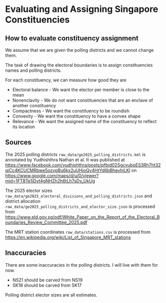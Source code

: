 # Evaluating and Assigning Singapore Constituencies

## How to evaluate constituency assignment

We assume that we are given the polling districts and we cannot change them.

The task of drawing the electoral boundaries is to assign constituencies names and polling districts.

For each constituency, we can measure how good they are
- Electoral balance - We want the elector per member is close to the mean
- Nonenclavity - We do not want constituencies that are an enclave of another constituency
- Compactness - We want the constituency to be roundish
- Convexity - We want the constituency to have a convex shape
- Relevance - We want the assigned name of the constituency to reflect its location


## Sources

The 2025 polling districts `raw_data/ge2025_polling_districts.kml` is annotated by Yudhishthra Nathan et al.
It was published at https://www.facebook.com/yudhishthra/posts/pfbid02SgcvubpES3Rh7ht32qjCc4KCUCMRbwe5ozvpBu6kx2uUHioQy4HtYd6bBhevhjLKl
on https://www.google.com/maps/d/u/0/viewer?mid=1FT8Te1iDvt4gNHZh2h6tLh7sDv_UkUg


The 2025 elector sizes `raw_data/ge2025_electoral_divisions_and_polling_districts.json` 
and district allocation `raw_data/ge2025_polling_districts_and_elector_size.json`
is processed from https://www.eld.gov.sg/pdf/White_Paper_on_the_Report_of_the_Electoral_Boundaries_Review_Committee_2025.pdf


The MRT station coordinates `raw_data/stations.csv` is processed from https://en.wikipedia.org/wiki/List_of_Singapore_MRT_stations


## Inaccuracies

There are some inaccuracies in the polling districts. I will live with them for now.

- NS21 should be carved from NS19
- SK18 should be carved from SK17


Polling district elector sizes are all estimates.



